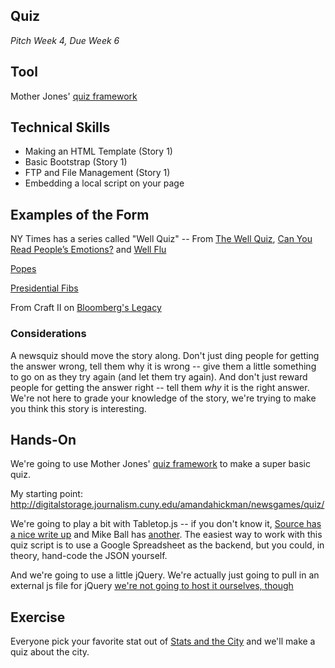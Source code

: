 ## Quiz
*Pitch Week 4, Due Week 6*

## Tool

Mother Jones' [quiz framework](https://github.com/motherjones/newsquiz) 

## Technical Skills

+ Making an HTML Template (Story 1)
+ Basic Bootstrap (Story 1)
+ FTP and File Management (Story 1)
+ Embedding a local script on your page 


## Examples of the Form 

NY Times has a series called "Well Quiz" -- From [The Well Quiz](http://well.blogs.nytimes.com/category/the-well-quiz/), 
[Can You Read People’s Emotions?](http://well.blogs.nytimes.com/2013/10/03/well-quiz-the-mind-behind-the-eyes/) and [Well Flu](http://well.blogs.nytimes.com/2013/02/13/the-well-flu-quiz/)

[Popes](http://www.nytimes.com/interactive/2013/03/18/world/pope-quotes.html) 

[Presidential Fibs](http://ralphvacca.org/fibber/game/index.html)

From Craft II on [Bloomberg's Legacy](http://bloomberglegacy.nycitynewsservice.com/bloombergs-new-york-city-take-the-quiz/)

### Considerations

A newsquiz should move the story along. Don't just ding people for getting the answer wrong, tell them why it is wrong -- give them a little something to go on as they try again (and let them try again). And don't just reward people for getting the answer right -- tell them *why* it is the right answer. We're not here to grade your knowledge of the story, we're trying to make you think this story is interesting. 


## Hands-On

We're going to use Mother Jones' [quiz framework](https://github.com/motherjones/newsquiz) to make a super basic quiz. 

My starting point: <http://digitalstorage.journalism.cuny.edu/amandahickman/newsgames/quiz/>

We're going to play a bit with Tabletop.js -- if you don't know it, [Source has a nice write up](http://source.opennews.org/en-US/articles/ultralight-cmses/) and Mike Ball has [another](http://www.mikeball.us/blog/using-google-spreadsheets-and-tabletop-js-as-a-web-application-back-end). The easiest way to work with this quiz script is to use a Google Spreadsheet as the backend, but you could, in theory, hand-code the JSON yourself. 

And we're going to use a little jQuery. We're actually just going to pull in an external js file for jQuery [we're not going to host it ourselves, though](https://encosia.com/3-reasons-why-you-should-let-google-host-jquery-for-you/)

## Exercise
Everyone pick your favorite stat out of [Stats and the City](http://mycrains.crainsnewyork.com/stats-and-the-city/boroughs) and we'll make a quiz about the city.
